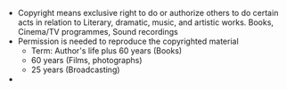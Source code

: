 - Copyright means exclusive right to do or authorize others to do certain acts in relation to Literary, dramatic, music, and artistic works. Books, Cinema/TV programmes, Sound recordings
- Permission is needed to reproduce the copyrighted material
	- Term: Author's life plus 60 years (Books) 
	- 60 years (Films, photographs)
	- 25 years (Broadcasting)
- 